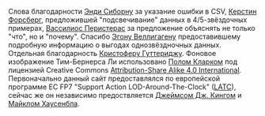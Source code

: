 Слова благодарности [Энди Сиборну](https://twitter.com/andyseaborne) за указание ошибки в CSV,
[Керстин Форсберг](https://twitter.com/kerfors), предложившей "подсвечивание" данных в 4/5-звёздочных примерах, [Вассилиос Перистерас](https://twitter.com/vassilios) за предложение объяснять не только "что", но и "почему". Спасибо [Эгону Веллигагену](https://twitter.com/egonwillighagen) предоставившему подробную информацию о выгодах однозвёздночных данных. Отдельная благодарность [Кристоферу Гуттериджу](http://www.ecs.soton.ac.uk/people/cjg). Фоновое изображение Тим-Бернерса Ли использовано [Полом Кларком](http://paulclarke.com/) под лицензией Creative Commons [Attribution-Share Alike 4.0 International](https://creativecommons.org/licenses/by-sa/4.0/deed.en). Первоначально данный сайт предоставлялся по европейской программе EC FP7 "Support Action LOD-Around-The-Clock" ([LATC](http://cordis.europa.eu/project/rcn/95552_en.html)), сейчас же он независимо предоствляется  [Джеймсом Дж. Кингом](http://jayg.org/) и [Майклом Хаусенбла](http://mhausenblas.info/).